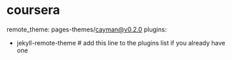 # coursera

remote_theme: pages-themes/cayman@v0.2.0
plugins:
- jekyll-remote-theme # add this line to the plugins list if you already have one

